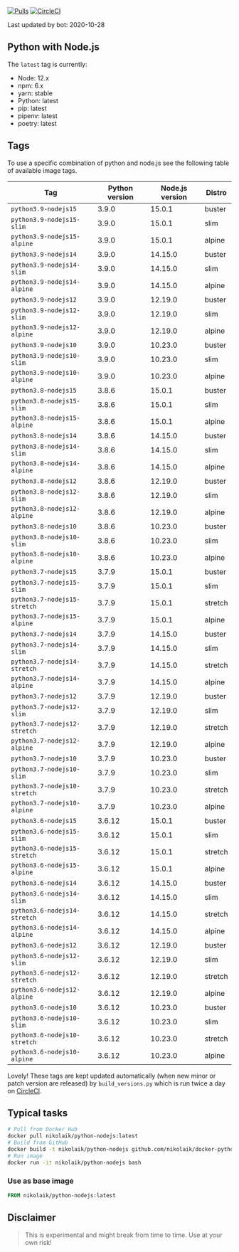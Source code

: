 [![Pulls](https://img.shields.io/docker/pulls/nikolaik/python-nodejs.svg?style=flat-square)](https://hub.docker.com/r/nikolaik/python-nodejs/)
[![CircleCI](https://img.shields.io/circleci/project/github/nikolaik/docker-python-nodejs.svg?style=flat-square)](https://circleci.com/gh/nikolaik/docker-python-nodejs)

Last updated by bot: 2020-10-28

## Python with Node.js
The `latest` tag is currently:

- Node: 12.x
- npm: 6.x
- yarn: stable
- Python: latest
- pip: latest
- pipenv: latest
- poetry: latest

## Tags
To use a specific combination of python and node.js see the following table of available image tags.

Tag | Python version | Node.js version | Distro
--- | --- | --- | ---
`python3.9-nodejs15` | 3.9.0 | 15.0.1 | buster
`python3.9-nodejs15-slim` | 3.9.0 | 15.0.1 | slim
`python3.9-nodejs15-alpine` | 3.9.0 | 15.0.1 | alpine
`python3.9-nodejs14` | 3.9.0 | 14.15.0 | buster
`python3.9-nodejs14-slim` | 3.9.0 | 14.15.0 | slim
`python3.9-nodejs14-alpine` | 3.9.0 | 14.15.0 | alpine
`python3.9-nodejs12` | 3.9.0 | 12.19.0 | buster
`python3.9-nodejs12-slim` | 3.9.0 | 12.19.0 | slim
`python3.9-nodejs12-alpine` | 3.9.0 | 12.19.0 | alpine
`python3.9-nodejs10` | 3.9.0 | 10.23.0 | buster
`python3.9-nodejs10-slim` | 3.9.0 | 10.23.0 | slim
`python3.9-nodejs10-alpine` | 3.9.0 | 10.23.0 | alpine
`python3.8-nodejs15` | 3.8.6 | 15.0.1 | buster
`python3.8-nodejs15-slim` | 3.8.6 | 15.0.1 | slim
`python3.8-nodejs15-alpine` | 3.8.6 | 15.0.1 | alpine
`python3.8-nodejs14` | 3.8.6 | 14.15.0 | buster
`python3.8-nodejs14-slim` | 3.8.6 | 14.15.0 | slim
`python3.8-nodejs14-alpine` | 3.8.6 | 14.15.0 | alpine
`python3.8-nodejs12` | 3.8.6 | 12.19.0 | buster
`python3.8-nodejs12-slim` | 3.8.6 | 12.19.0 | slim
`python3.8-nodejs12-alpine` | 3.8.6 | 12.19.0 | alpine
`python3.8-nodejs10` | 3.8.6 | 10.23.0 | buster
`python3.8-nodejs10-slim` | 3.8.6 | 10.23.0 | slim
`python3.8-nodejs10-alpine` | 3.8.6 | 10.23.0 | alpine
`python3.7-nodejs15` | 3.7.9 | 15.0.1 | buster
`python3.7-nodejs15-slim` | 3.7.9 | 15.0.1 | slim
`python3.7-nodejs15-stretch` | 3.7.9 | 15.0.1 | stretch
`python3.7-nodejs15-alpine` | 3.7.9 | 15.0.1 | alpine
`python3.7-nodejs14` | 3.7.9 | 14.15.0 | buster
`python3.7-nodejs14-slim` | 3.7.9 | 14.15.0 | slim
`python3.7-nodejs14-stretch` | 3.7.9 | 14.15.0 | stretch
`python3.7-nodejs14-alpine` | 3.7.9 | 14.15.0 | alpine
`python3.7-nodejs12` | 3.7.9 | 12.19.0 | buster
`python3.7-nodejs12-slim` | 3.7.9 | 12.19.0 | slim
`python3.7-nodejs12-stretch` | 3.7.9 | 12.19.0 | stretch
`python3.7-nodejs12-alpine` | 3.7.9 | 12.19.0 | alpine
`python3.7-nodejs10` | 3.7.9 | 10.23.0 | buster
`python3.7-nodejs10-slim` | 3.7.9 | 10.23.0 | slim
`python3.7-nodejs10-stretch` | 3.7.9 | 10.23.0 | stretch
`python3.7-nodejs10-alpine` | 3.7.9 | 10.23.0 | alpine
`python3.6-nodejs15` | 3.6.12 | 15.0.1 | buster
`python3.6-nodejs15-slim` | 3.6.12 | 15.0.1 | slim
`python3.6-nodejs15-stretch` | 3.6.12 | 15.0.1 | stretch
`python3.6-nodejs15-alpine` | 3.6.12 | 15.0.1 | alpine
`python3.6-nodejs14` | 3.6.12 | 14.15.0 | buster
`python3.6-nodejs14-slim` | 3.6.12 | 14.15.0 | slim
`python3.6-nodejs14-stretch` | 3.6.12 | 14.15.0 | stretch
`python3.6-nodejs14-alpine` | 3.6.12 | 14.15.0 | alpine
`python3.6-nodejs12` | 3.6.12 | 12.19.0 | buster
`python3.6-nodejs12-slim` | 3.6.12 | 12.19.0 | slim
`python3.6-nodejs12-stretch` | 3.6.12 | 12.19.0 | stretch
`python3.6-nodejs12-alpine` | 3.6.12 | 12.19.0 | alpine
`python3.6-nodejs10` | 3.6.12 | 10.23.0 | buster
`python3.6-nodejs10-slim` | 3.6.12 | 10.23.0 | slim
`python3.6-nodejs10-stretch` | 3.6.12 | 10.23.0 | stretch
`python3.6-nodejs10-alpine` | 3.6.12 | 10.23.0 | alpine

Lovely! These tags are kept updated automatically (when new minor or patch version are released) by `build_versions.py` which is run twice a day on [CircleCI](https://circleci.com/gh/nikolaik/docker-python-nodejs).

## Typical tasks
```bash
# Pull from Docker Hub
docker pull nikolaik/python-nodejs:latest
# Build from GitHub
docker build -t nikolaik/python-nodejs github.com/nikolaik/docker-python-nodejs
# Run image
docker run -it nikolaik/python-nodejs bash
```

### Use as base image
```Dockerfile
FROM nikolaik/python-nodejs:latest
```

## Disclaimer
> This is experimental and might break from time to time. Use at your own risk!
